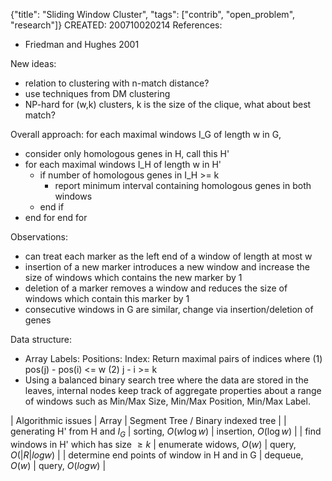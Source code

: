 {"title": "Sliding Window Cluster", "tags": ["contrib", "open_problem", "research"]}
CREATED: 200710020214
References:
 * Friedman and Hughes 2001

New ideas:
 * relation to clustering with n-match distance?
 * use techniques from DM clustering
 * NP-hard for (w,k) clusters, k is the size of the clique, what about best match?

Overall approach:
for each maximal windows I_G of length w in G,
* consider only homologous genes in H, call this H'
* for each maximal windows I_H of length w in H'
  * if number of homologous genes in I_H >= k
    * report minimum interval containing homologous genes in both windows
  * end if
* end for
end for

Observations:
 * can treat each marker as the left end of a window of length at most w
 * insertion of a new marker introduces a new window and increase the size of windows which contains the new marker by 1
 * deletion of a marker removes a window and reduces the size of windows which contain this marker by 1
 * consecutive windows in G are similar, change via insertion/deletion of genes

Data structure:
 * Array
Labels:
Positions:
Index:
Return maximal pairs of indices where
(1) pos(j) - pos(i) <= w
(2) j - i >= k
 * Using a balanced binary search tree where the data are stored in the leaves, internal nodes keep track of aggregate properties about a range of windows such as Min/Max Size, Min/Max Position, Min/Max Label.

| Algorithmic issues | Array | Segment Tree / Binary indexed tree |
| generating H' from H and $I_G$ | sorting, $O(w \log w)$ | insertion, $O(\log w)$ |
| find windows in H' which has size $\ge k$ | enumerate widows, $O(w)$ | query, $O(|R| log w)$ |
| determine end points of window in H and in G | dequeue, $O(w)$ | query, $O(log w)$ |
